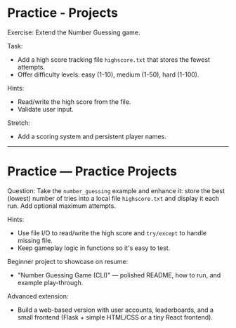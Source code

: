 # Practice - Projects

Exercise: Extend the Number Guessing game.

Task:

- Add a high score tracking file `highscore.txt` that stores the fewest attempts.
- Offer difficulty levels: easy (1-10), medium (1-50), hard (1-100).

Hints:

- Read/write the high score from the file.
- Validate user input.

Stretch:

- Add a scoring system and persistent player names.

---

# Practice — Practice Projects

Question:
Take the `number_guessing` example and enhance it: store the best (lowest) number of tries into a local file `highscore.txt` and display it each run. Add optional maximum attempts.

Hints:
- Use file I/O to read/write the high score and `try/except` to handle missing file.
- Keep gameplay logic in functions so it's easy to test.

Beginner project to showcase on resume:
- "Number Guessing Game (CLI)" — polished README, how to run, and example play-through.

Advanced extension:
- Build a web-based version with user accounts, leaderboards, and a small frontend (Flask + simple HTML/CSS or a tiny React frontend).
